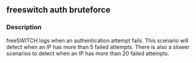 ## freeswitch auth bruteforce

### Description

freeSWITCH logs when an authentication attempt fails. This scenario will detect when an IP has more than 5 failed attempts. There is also a slower scenarios to detect when an IP has more than 20 failed attempts.